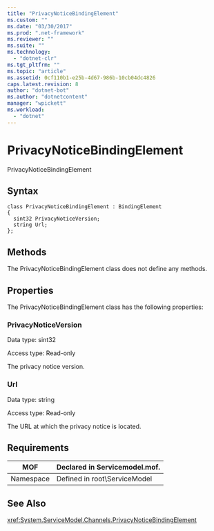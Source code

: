 ```yaml
---
title: "PrivacyNoticeBindingElement"
ms.custom: ""
ms.date: "03/30/2017"
ms.prod: ".net-framework"
ms.reviewer: ""
ms.suite: ""
ms.technology: 
  - "dotnet-clr"
ms.tgt_pltfrm: ""
ms.topic: "article"
ms.assetid: 0cf110b1-e25b-4d67-986b-10cb04dc4826
caps.latest.revision: 8
author: "dotnet-bot"
ms.author: "dotnetcontent"
manager: "wpickett"
ms.workload: 
  - "dotnet"
---
```

# PrivacyNoticeBindingElement
PrivacyNoticeBindingElement  
  
## Syntax  
  
```  
class PrivacyNoticeBindingElement : BindingElement  
{  
  sint32 PrivacyNoticeVersion;  
  string Url;  
};  
```  
  
## Methods  
 The PrivacyNoticeBindingElement class does not define any methods.  
  
## Properties  
 The PrivacyNoticeBindingElement class has the following properties:  
  
### PrivacyNoticeVersion  
 Data type: sint32  
  
 Access type: Read-only  
  
 The privacy notice version.  
  
### Url  
 Data type: string  
  
 Access type: Read-only  
  
 The URL at which the privacy notice is located.  
  
## Requirements  
  
|MOF|Declared in Servicemodel.mof.|  
|---------|-----------------------------------|  
|Namespace|Defined in root\ServiceModel|  
  
## See Also  
 <xref:System.ServiceModel.Channels.PrivacyNoticeBindingElement>
